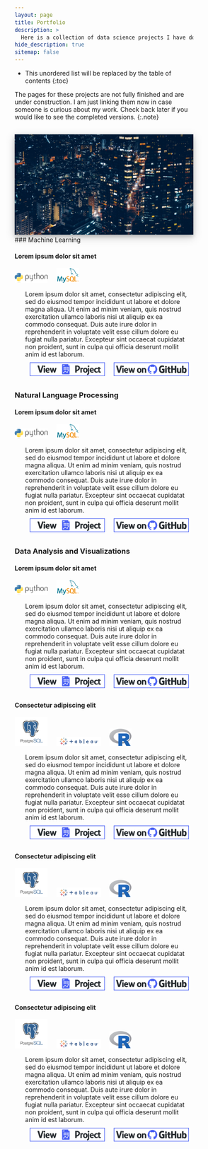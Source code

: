 ```yaml
---
layout: page
title: Portfolio
description: >
  Here is a collection of data science projects I have done, ranging from course work to personal endeavors.
hide_description: true
sitemap: false
---
```


<style>

.banner {
  box-shadow: 0 4px 8px 0 rgba(0, 0, 0, 0.2), 0 6px 20px 0 rgba(0, 0, 0, 0.19);
  center;
}

.justify {
  text-align: justify;
}

.center {
  display: block;
  margin-left: auto;
  margin-right: auto;
  width: 50%;
}

* {
  box-sizing: border-box;
}

.column25 {
  float: left;
  width: 25%;
  padding: 10px;
}

.column30 {
  float: left;
  width: 30%;
  padding: 10px;
}

.column40 {
  float: left;
  width: 40%;
  padding: 10px;
}

.column50 {
  float: left;
  width: 50%;
  padding: 10px;
}

.column60 {
  float: left;
  width: 60%;
  padding: 10px;
}

.column70 {
  float: left;
  width: 70%;
  padding: 10px;
}

.column75 {
  float: left;
  width: 75%;
  padding: 10px;
}

.row:after {
  content: "";
  display: table;
  clear: both;
}

@media screen and (max-width: 600px) {
  .column25 {
    width: 100%;
  }
  .column30 {
    width: 100%;
  }
  .column40 {
    width: 100%;
  }
  .column50 {
    width: 100%;
  }
  .column60 {
    width: 100%;
  }
  .column70 {
    width: 100%;
  }
  .column75 {
    width: 100%;
  }
}

.button {
  display: block;
  margin-left: auto;
  margin-right: auto;
  center;
  width: 175px;
}

.button:hover{
  position: relative;
  top: -1px;
  box-shadow: 0 4px 8px 0 rgba(0, 0, 0, 0.15), 0 6px 10px 0 rgba(0, 0, 0, 0.15);
}


</style>

* This unordered list will be replaced by the table of contents
{:toc}


The pages for these projects are not fully finished and are under construction. I am just linking them now in case someone is curious about my work. Check back later if you would like to see the completed versions.
{:.note}

<br>


<img src="/assets/img/Portfolio.jpg"  alt="Portfolio" class="banner">






<br>
### Machine Learning

#### Lorem ipsum dolor sit amet

<p style="display: inline;">
  <img src="/assets/icons/python.png" width="75"> &nbsp;&nbsp;&nbsp;
  <img src="/assets/icons/mysql.png" width="50">
  <ul><li style="list-style-type: none;">
  Lorem ipsum dolor sit amet, consectetur adipiscing elit, sed do eiusmod tempor incididunt ut labore et dolore magna aliqua. Ut enim ad minim veniam, quis nostrud exercitation ullamco laboris nisi ut aliquip ex ea commodo consequat. Duis aute irure dolor in reprehenderit in voluptate velit esse cillum dolore eu fugiat nulla pariatur. Excepteur sint occaecat cupidatat non proident, sunt in culpa qui officia deserunt mollit anim id est laborum.
  <div class="row">
    <div class="column50">
      <a href="/portfolio/miniprojects/rps_classification/">
        <img src="/assets/img/project_button.png" alt="View Project" class="button">
      </a>
    </div>
    <div class="column50">
      <a href="https://github.com/ryanlonergan/portfolio_repo/tree/master/rps_classification" target="_blank">
        <img src="/assets/img/github_button.png" class="button" alt="View on GitHub">
      </a>
    </div>
  </div>
</li></ul></p>

### Natural Language Processing

#### Lorem ipsum dolor sit amet

<p style="display: inline;">
  <img src="/assets/icons/python.png" width="75"> &nbsp;&nbsp;&nbsp;
  <img src="/assets/icons/mysql.png" width="50">
  <ul><li style="list-style-type: none;">
  Lorem ipsum dolor sit amet, consectetur adipiscing elit, sed do eiusmod tempor incididunt ut labore et dolore magna aliqua. Ut enim ad minim veniam, quis nostrud exercitation ullamco laboris nisi ut aliquip ex ea commodo consequat. Duis aute irure dolor in reprehenderit in voluptate velit esse cillum dolore eu fugiat nulla pariatur. Excepteur sint occaecat cupidatat non proident, sunt in culpa qui officia deserunt mollit anim id est laborum.
  <div class="row">
    <div class="column50">
      <a href="/portfolio/miniprojects/rps_classification/">
        <img src="/assets/img/project_button.png" alt="View Project" class="button">
      </a>
    </div>
    <div class="column50">
      <a href="https://github.com/ryanlonergan/portfolio_repo/tree/master/rps_classification" target="_blank">
        <img src="/assets/img/github_button.png" class="button" alt="View on GitHub">
      </a>
    </div>
  </div>
</li></ul></p>


### Data Analysis and Visualizations

#### Lorem ipsum dolor sit amet

<p style="display: inline;">
  <img src="/assets/icons/python.png" width="75"> &nbsp;&nbsp;&nbsp;
  <img src="/assets/icons/mysql.png" width="50">
  <ul><li style="list-style-type: none;">
  Lorem ipsum dolor sit amet, consectetur adipiscing elit, sed do eiusmod tempor incididunt ut labore et dolore magna aliqua. Ut enim ad minim veniam, quis nostrud exercitation ullamco laboris nisi ut aliquip ex ea commodo consequat. Duis aute irure dolor in reprehenderit in voluptate velit esse cillum dolore eu fugiat nulla pariatur. Excepteur sint occaecat cupidatat non proident, sunt in culpa qui officia deserunt mollit anim id est laborum.
  <div class="row">
    <div class="column50">
      <a href="/portfolio/miniprojects/rps_classification/">
        <img src="/assets/img/project_button.png" alt="View Project" class="button">
      </a>
    </div>
    <div class="column50">
      <a href="https://github.com/ryanlonergan/portfolio_repo/tree/master/rps_classification" target="_blank">
        <img src="/assets/img/github_button.png" class="button" alt="View on GitHub">
      </a>
    </div>
  </div>
</li></ul></p>


#### Consectetur adipiscing elit

<p style="display: inline;">
  <img src="/assets/icons/postgresql.png" width="75"> &nbsp;&nbsp;&nbsp;
  <img src="/assets/icons/tableau.png" width="100"> &nbsp;&nbsp;&nbsp;
  <img src="/assets/icons/r.png" width="50">
  <ul><li style="list-style-type: none;">
  Lorem ipsum dolor sit amet, consectetur adipiscing elit, sed do eiusmod tempor incididunt ut labore et dolore magna aliqua. Ut enim ad minim veniam, quis nostrud exercitation ullamco laboris nisi ut aliquip ex ea commodo consequat. Duis aute irure dolor in reprehenderit in voluptate velit esse cillum dolore eu fugiat nulla pariatur. Excepteur sint occaecat cupidatat non proident, sunt in culpa qui officia deserunt mollit anim id est laborum.
  <div class="row">
    <div class="column50">
      <a href="/portfolio/miniprojects/rps_classification/">
        <img src="/assets/img/project_button.png" alt="View Project" class="button">
      </a>
    </div>
    <div class="column50">
      <a href="https://github.com/ryanlonergan/portfolio_repo/tree/master/rps_classification" target="_blank">
        <img src="/assets/img/github_button.png" class="button" alt="View on GitHub">
      </a>
    </div>
  </div>
</li></ul></p>


#### Consectetur adipiscing elit

<p style="display: inline;">
  <img src="/assets/icons/postgresql.png" width="75"> &nbsp;&nbsp;&nbsp;
  <img src="/assets/icons/tableau.png" width="100"> &nbsp;&nbsp;&nbsp;
  <img src="/assets/icons/r.png" width="50">
  <ul><li style="list-style-type: none;">
  Lorem ipsum dolor sit amet, consectetur adipiscing elit, sed do eiusmod tempor incididunt ut labore et dolore magna aliqua. Ut enim ad minim veniam, quis nostrud exercitation ullamco laboris nisi ut aliquip ex ea commodo consequat. Duis aute irure dolor in reprehenderit in voluptate velit esse cillum dolore eu fugiat nulla pariatur. Excepteur sint occaecat cupidatat non proident, sunt in culpa qui officia deserunt mollit anim id est laborum.
  <div class="row">
    <div class="column50">
      <a href="/portfolio/miniprojects/rps_classification/">
        <img src="/assets/img/project_button.png" alt="View Project" class="button">
      </a>
    </div>
    <div class="column50">
      <a href="https://github.com/ryanlonergan/portfolio_repo/tree/master/rps_classification" target="_blank">
        <img src="/assets/img/github_button.png" class="button" alt="View on GitHub">
      </a>
    </div>
  </div>
</li></ul></p>



#### Consectetur adipiscing elit

<p style="display: inline;">
  <img src="/assets/icons/postgresql.png" width="75"> &nbsp;&nbsp;&nbsp;
  <img src="/assets/icons/tableau.png" width="100"> &nbsp;&nbsp;&nbsp;
  <img src="/assets/icons/r.png" width="50">
  <ul><li style="list-style-type: none;">
  Lorem ipsum dolor sit amet, consectetur adipiscing elit, sed do eiusmod tempor incididunt ut labore et dolore magna aliqua. Ut enim ad minim veniam, quis nostrud exercitation ullamco laboris nisi ut aliquip ex ea commodo consequat. Duis aute irure dolor in reprehenderit in voluptate velit esse cillum dolore eu fugiat nulla pariatur. Excepteur sint occaecat cupidatat non proident, sunt in culpa qui officia deserunt mollit anim id est laborum.
  <div class="row">
    <div class="column50">
      <a href="/portfolio/miniprojects/rps_classification/">
        <img src="/assets/img/project_button.png" alt="View Project" class="button">
      </a>
    </div>
    <div class="column50">
      <a href="https://github.com/ryanlonergan/portfolio_repo/tree/master/rps_classification" target="_blank">
        <img src="/assets/img/github_button.png" class="button" alt="View on GitHub">
      </a>
    </div>
  </div>
</li></ul></p>
